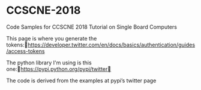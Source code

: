 # CCSCNE-2018
Code Samples for CCSCNE 2018 Tutorial on Single Board Computers


This page is where you generate the tokens:https://developer.twitter.com/en/docs/basics/authentication/guides/access-tokens

The python library I'm using is this one:https://pypi.python.org/pypi/twitter

The code is derived from the examples at pypi’s twitter page
